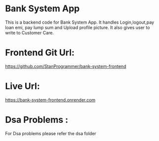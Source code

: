 # Bank System App
This is a backend code for Bank System App.
It handles Login,logout,pay loan emi, pay lump sum and Upload profile picture.
It also gives user to write to Customer Care.


# Frontend Git Url:
https://github.com/StanProgrammer/bank-system-frontend


# Live Url:
https://bank-system-frontend.onrender.com

# Dsa Problems :
For Dsa problems please refer the dsa folder